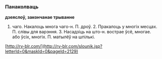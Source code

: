 ### Панаколваць
**дзеяслоў, закончанае трыванне**

1. чаго. Накалоць многа чаго-н. П. дроў. 2. Пракалоць у многіх месцах. П. слівы для варэння. 3. Насадзіць на што-н. вострае ўсё, многае. або ўсіх, многіх. П. матылёў на шпількі.

<a rel="author">[http://rv-blr.com/](http://rv-blr.com/slounik.jsp?letterId=0&maskId=0&pageId=2129)</a>
